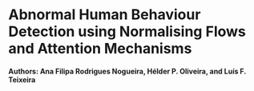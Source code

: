 # Abnormal Human Behaviour Detection using Normalising Flows and Attention Mechanisms
#### Authors: Ana Filipa Rodrigues Nogueira, Hélder P. Oliveira, and Luís F. Teixeira
